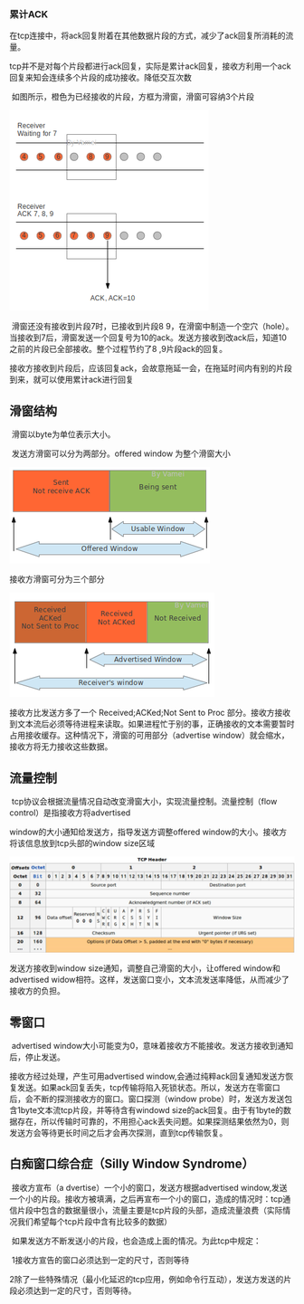 ### 累计ACK

​	在tcp连接中，将ack回复附着在其他数据片段的方式，减少了ack回复所消耗的流量。

tcp并不是对每个片段都进行ack回复，实际是累计ack回复，接收方利用一个ack回复来知会连续多个片段的成功接收。降低交互次数

​	如图所示，橙色为已经接收的片段，方框为滑窗，滑窗可容纳3个片段

![1569326522610](image/1569326522610.png)

​	滑窗还没有接收到片段7时，已接收到片段8 9，在滑窗中制造一个空穴（hole）。当接收到7后，滑窗发送一个回复号为10的ack。发送方接收到改ack后，知道10之前的片段已全部接收。整个过程节约了8 ,9片段ack的回复。

​	接收方接收到片段后，应该回复ack，会故意拖延一会，在拖延时间内有别的片段到来，就可以使用累计ack进行回复

## 滑窗结构

​		滑窗以byte为单位表示大小。

​		发送方滑窗可以分为两部分。offered window 为整个滑窗大小

![1569326643707](image/1569326643707.png)

接收方滑窗可分为三个部分

![1569326653022](image/1569326653022.png)

接收方比发送方多了一个 Received;ACKed;Not Sent to Proc 部分。接收方接收到文本流后必须等待进程来读取。如果进程忙于别的事，正确接收的文本需要暂时占用接收缓存。这种情况下，滑窗的可用部分（advertise window）就会缩水，接收方将无力接收这些数据。

## 流量控制

​	tcp协议会根据流量情况自动改变滑窗大小，实现流量控制。流量控制（flow control）是指接收方将advertised         

 window的大小通知给发送方，指导发送方调整offered window的大小。接收方将该信息放到tcp头部的window size区域

![1569326677326](image/1569326677326.png)

 发送方接收到window size通知，调整自己滑窗的大小，让offered window和advertised widow相符。这样，发送窗口变小，文本流发送率降低，从而减少了接收方的负担。

## 零窗口

​		advertised window大小可能变为0，意味着接收方不能接收。发送方接收到通知后，停止发送。

接收方经过处理，产生可用advertised window,会通过纯粹ack回复通知发送方恢复发送。如果ack回复丢失，tcp传输将陷入死锁状态。所以，发送方在零窗口后，会不断的探测接收方的窗口。窗口探测（window probe）时，发送方发送包含1byte文本流tcp片段，并等待含有windowd size的ack回复。由于有1byte的数据存在，所以传输时可靠的，不用担心ack丢失问题。如果探测结果依然为0，则发送方会等待更长时间之后才会再次探测，直到tcp传输恢复。

## 白痴窗口综合症（Silly Window Syndrome）

​	接收方宣布（a dvertise）一个小的窗口，发送方根据advertised window,发送一个小的片段。接收方被填满，之后再宣布一个小的窗口，造成的情况时：tcp通信片段中包含的数据量很小，流量主要是tcp片段的头部，造成流量浪费（实际情况我们希望每个tcp片段中含有比较多的数据）

​	如果发送方不断发送小的片段，也会造成上面的情况。为此tcp中规定：

​	1接收方宣告的窗口必须达到一定的尺寸，否则等待

​	2除了一些特殊情况（最小化延迟的tcp应用，例如命令行互动），发送方发送的片段必须达到一定的尺寸，否则等待。

